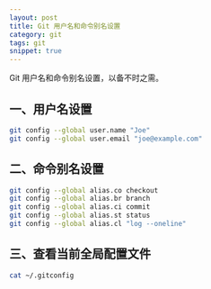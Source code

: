 ```yaml
---
layout: post
title: Git 用户名和命令别名设置
category: git
tags: git
snippet: true
---
```


Git 用户名和命令别名设置，以备不时之需。

<!--more-->

## 一、用户名设置

```bash
git config --global user.name "Joe"
git config --global user.email "joe@example.com"
```

## 二、命令别名设置

```bash
git config --global alias.co checkout
git config --global alias.br branch
git config --global alias.ci commit
git config --global alias.st status
git config --global alias.cl "log --oneline"
```

## 三、查看当前全局配置文件

```bash
cat ~/.gitconfig
```
